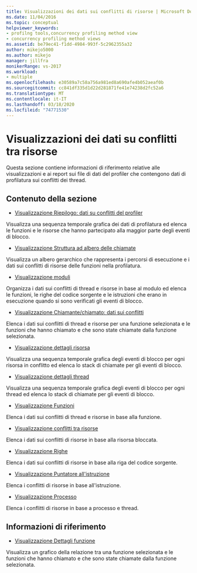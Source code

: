 ```yaml
---
title: Visualizzazioni dei dati sui conflitti di risorse | Microsoft Docs
ms.date: 11/04/2016
ms.topic: conceptual
helpviewer_keywords:
- profilng tools,concurrency profiling method view
- concurrency profiling method views
ms.assetid: be79ec41-f1dd-4984-993f-5c2962355a32
author: mikejo5000
ms.author: mikejo
manager: jillfra
monikerRange: vs-2017
ms.workload:
- multiple
ms.openlocfilehash: e30589a7c58a756a981ed8a690afe4b052aeaf0b
ms.sourcegitcommit: cc841df335d1d22d281871fe41e74238d2fc52a6
ms.translationtype: MT
ms.contentlocale: it-IT
ms.lasthandoff: 03/18/2020
ms.locfileid: "74771530"
---
```

# <a name="resource-contention-data-views"></a>Visualizzazioni dei dati su conflitti tra risorse
Questa sezione contiene informazioni di riferimento relative alle visualizzazioni e ai report sui file di dati del profiler che contengono dati di profilatura sui conflitti dei thread.

## <a name="in-this-section"></a>Contenuto della sezione
- [Visualizzazione Riepilogo: dati su conflitti del profiler](../profiling/resource-contention-data-views.md)

 Visualizza una sequenza temporale grafica dei dati di profilatura ed elenca le funzioni e le risorse che hanno partecipato alla maggior parte degli eventi di blocco.

- [Visualizzazione Struttura ad albero delle chiamate](../profiling/call-tree-view-contention-data.md)

 Visualizza un albero gerarchico che rappresenta i percorsi di esecuzione e i dati sui conflitti di risorse delle funzioni nella profilatura.

- [Visualizzazione moduli](../profiling/modules-view-contention-data.md)

 Organizza i dati sui conflitti di thread e risorse in base al modulo ed elenca le funzioni, le righe del codice sorgente e le istruzioni che erano in esecuzione quando si sono verificati gli eventi di blocco.

- [Visualizzazione Chiamante/chiamato: dati sui conflitti](../profiling/caller-callee-view-contention-data.md)

 Elenca i dati sui conflitti di thread e risorse per una funzione selezionata e le funzioni che hanno chiamato e che sono state chiamate dalla funzione selezionata.

- [Visualizzazione dettagli risorsa](../profiling/resource-details-view-contention-data.md)

 Visualizza una sequenza temporale grafica degli eventi di blocco per ogni risorsa in conflitto ed elenca lo stack di chiamate per gli eventi di blocco.

- [Visualizzazione dettagli thread](../profiling/thread-details-view-contention-data.md)

 Visualizza una sequenza temporale grafica degli eventi di blocco per ogni thread ed elenca lo stack di chiamate per gli eventi di blocco.

- [Visualizzazione Funzioni](../profiling/functions-view-contention-data.md)

 Elenca i dati sui conflitti di thread e risorse in base alla funzione.

- [Visualizzazione conflitti tra risorse](../profiling/resource-contentions-view-contention-data.md)

 Elenca i dati sui conflitti di risorse in base alla risorsa bloccata.

- [Visualizzazione Righe](../profiling/lines-view-contention-data.md)

 Elenca i dati sui conflitti di risorse in base alla riga del codice sorgente.

- [Visualizzazione Puntatore all'istruzione](../profiling/instruction-pointers-ips-view-contention-data.md)

 Elenca i conflitti di risorse in base all'istruzione.

- [Visualizzazione Processo](../profiling/process-view-contention-data.md)

 Elenca i conflitti di risorse in base a processo e thread.

## <a name="reference"></a>Informazioni di riferimento
- [Visualizzazione Dettagli funzione](../profiling/function-details-view.md)

 Visualizza un grafico della relazione tra una funzione selezionata e le funzioni che hanno chiamato e che sono state chiamate dalla funzione selezionata.
